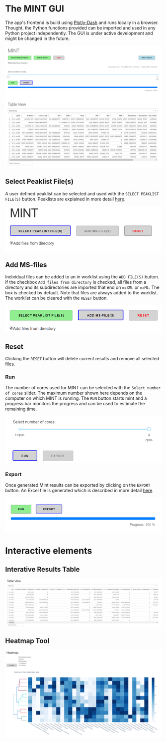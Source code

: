 # The MINT GUI
The app's frontend is build using [Plotly-Dash](https://plot.ly/dash/) and runs locally in a browser. Thought, the Python functions provided can be imported and used in any Python project independently. The GUI is under active development and might be changed in the future.

![GUI](image/mint-overview.png "The GUI")

## Select Peaklist File(s)
A user defined peaklist can be selected and used with the `SELECT PEAKLIST FILE(S)` button. Peaklists are explained in more detail [here](index.md#peaklists).

![No files selected](./image/no-files-selected.png "No files selected")


## Add MS-files
Individual files can be added to an in worklist using the `ADD FILE(S)` button. If the checkbox `Add files from directory` is checked, all files from a directory and its subdirectories are imported that end on `mzXML` or `mzML`. The box is checked by default. Note that files are always added to the worklist. The worklist can be cleared with the `RESET` button.

![Peaklist-file selected](./image/peakfile-selected.png "Peaklist-file selected")


## Reset
Clicking the `RESET` button will delete current results and remove all selected files.


### Run
The number of cores used for MINT can be selected with the `Select number of cores` slider. The maximum number shown here depends on the computer on which MINT is running. The `RUN` button starts mint and a progress bar monitors the progress and can be used to estimate the remaining time.

![Select number of CPUs](./image/cpu-select.png "Select number of CPUs")


### Export
Once generated Mint results can be exported by clicking on the `EXPORT` button. An Excel file is generated which is described in more detail [here](python.md#export).

![Ready to export results](./image/run-done-export-ready.png "Ready to export results")


# Interactive elements

## Interative Results Table
![Interactive Results Table](./image/interactive-table.png "Interactive Results Table")

## Heatmap Tool
![Interactive Heatmap"](./image/heatmap.png "Interactive Heatmap")


